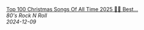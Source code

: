 <!--2024-12-09 04:09:36-->
<div class="yb">
  <a class="nodecor" href="/index.html?rok/top_100_christmas_songs_of_all_time_2025_best_traditional_christmas_music_playlist_2025">
    <img class="preview" data-videoid="WIqAkJvBcuU" src="https://i4.ytimg.com/vi/WIqAkJvBcuU/hqdefault.jpg" align="middle" alt="">
  </a>
  <div class="inlbl text">
    <a class="nodecor" href="/index.html?rok/top_100_christmas_songs_of_all_time_2025_best_traditional_christmas_music_playlist_2025">Top 100 Christmas Songs Of All Time 2025 🎅🎄 Best...</a><br>
    <i class="smaller2">80's Rock N Roll</i><br>
    <i class="smaller3">2024-12-09</i>
  </div>
</div>
